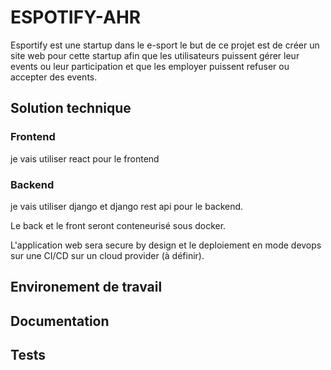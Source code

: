# ESPOTIFY-AHR
 
Esportify est une startup dans le e-sport le but de ce projet est de créer un site web pour cette startup afin que les utilisateurs puissent gérer leur events ou leur participation et que les employer puissent refuser ou accepter des events.


## Solution technique

### Frontend

je vais utiliser react pour le frontend

### Backend 

je vais utiliser django et django rest api pour le backend.


Le back et le front seront conteneurisé sous docker.

L'application web sera secure by design et le deploiement en mode devops sur une CI/CD sur un cloud provider (à définir).


## Environement de travail



## Documentation


## Tests